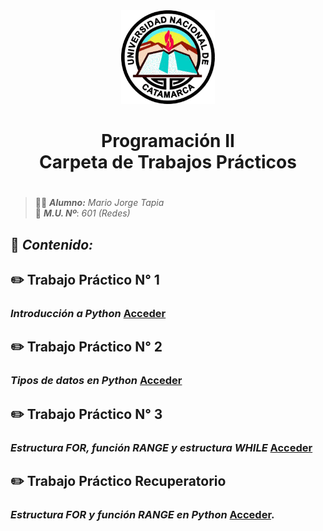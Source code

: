 <div align="center">
<img src="https://github.com/K1ngDragon/Programacion_II/blob/main/UNCa.gif" height="150" >
 <br/>
<h1>Programación II<br/>Carpeta de Trabajos Prácticos<br/><h1/>
</div>
  
>:man_student: _**Alumno:**_ _Mario Jorge Tapia_ <br/> :memo: _**M.U. Nº**_: _601 (Redes)_

## :notebook: _Contenido:_
## :pencil2: Trabajo Práctico N° 1 
### _Introducción a Python_ [Acceder](https://colab.research.google.com/drive/1lkGmRh_2xabWZTlIsgC82my_7ISdREKp?usp=sharing)
## :pencil2: Trabajo Práctico N° 2 
### _Tipos de datos en Python_ [Acceder](https://colab.research.google.com/drive/1BYkw7wVt3iI3GwyZHG1vl-JbLgjRkBPu?usp=sharing)
## :pencil2: Trabajo Práctico N° 3 
### _Estructura FOR, función RANGE y estructura WHILE_ [Acceder](https://colab.research.google.com/drive/1nQ-nA7qKQwyA7LSP31NQ_DnfPgdRtRGM?usp=sharing)
## :pencil2: **Trabajo Práctico Recuperatorio**
### _Estructura FOR y función RANGE en Python_ [Acceder](TP_For_y_Range.md).

